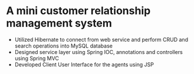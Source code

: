 # A mini customer relationship management system

- Utilized Hibernate to connect from web service and perform CRUD and search operations into MySQL
database
- Designed service layer using Spring IOC, annotations and controllers using Spring MVC
- Developed Client User Interface for the agents using JSP
